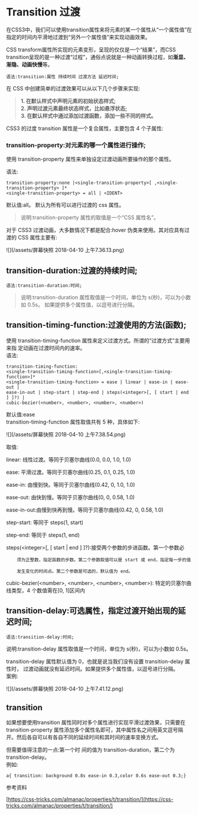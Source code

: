 # Transition 过渡

  在CSS3中，我们可以使用transition属性来将元素的某一个属性从“一个属性值”在指定的时间内平滑地过渡到“另外一个属性值”来实现动画效果。

  CSS transform属性所实现的元素变形，呈现的仅仅是一个“结果”，而CSS transition呈现的是一种过渡“过程”，通俗点说就是一种动画转换过程，如**渐显、渐隐、动画快慢**等。

```
语法:transition:属性 持续时间 过渡方法 延迟时间;
```

在 CSS 中创建简单的过渡效果可以从以下几个步骤来实现: 

> **1. 在默认样式中声明元素的初始状态样式;  
> 2. 声明过渡元素最终状态样式，比如悬浮状态;  
> 3. 在默认样式中通过添加过渡函数，添加一些不同的样式。**

CSS3 的过度 transition 属性是一个复合属性，主要包含 4 个子属性:

### transition-property:对元素的哪一个属性进行操作;

使用 transition-property 属性来单独设定过渡动画所要操作的那个属性。

语法:

```
transition-property:none |<single-transition-property>[ ,<single-transition-property> ]* 
<single-transition-property> = all | <IDENT>
```

默认值:all。 默认为所有可以进行过渡的 css 属性。

> 说明:transition-property 属性的取值是一个“CSS 属性名”。

对于 CSS3 过渡动画，大多数情况下都是配合:hover 伪类来使用。其对应具有过渡的 CSS 属性主要有:



![](/assets/屏幕快照 2018-04-10 上午7.36.13.png)

## transition-duration:过渡的持续时间;

```
语法:transition-duration:时间;
```

> 说明:transition-duration 属性取值是一个时间，单位为 s\(秒\)，可以为小数如 0.5s。 如果提供多个属性值，以逗号进行分隔。

## transition-timing-function:过渡使用的方法\(函数\);

使用 transition-timing-function 属性来定义过渡方式。所谓的“过渡方式”主要用来指 定动画在过渡时间内的速率。  
语法:

```
transition-timing-function: 
<single-transition-timing-function>[,<single-transition-timing-function>]* 
<single-transition-timing-function> = ease | linear | ease-in | ease-out | 
ease-in-out | step-start | step-end | steps(<integer>[, [ start | end ] ]?) | 
cubic-bezier(<number>, <number>, <number>, <number>)

```

默认值:ease  
 transition-timing-function 属性取值共有 5 种，具体如下:

![](/assets/屏幕快照 2018-04-10 上午7.38.54.png)

取值:

linear: 线性过渡。等同于贝塞尔曲线\(0.0, 0.0, 1.0, 1.0\)

ease: 平滑过渡。等同于贝塞尔曲线\(0.25, 0.1, 0.25, 1.0\)

ease-in: 由慢到快。等同于贝塞尔曲线\(0.42, 0, 1.0, 1.0\)

ease-out: 由快到慢。等同于贝塞尔曲线\(0, 0, 0.58, 1.0\)

ease-in-out:由慢到快再到慢。等同于贝塞尔曲线\(0.42, 0, 0.58, 1.0\)

step-start: 等同于 steps\(1, start\)

step-end: 等同于 steps\(1, end\)

steps\(&lt;integer&gt;\[, \[ start \| end \] \]?\):接受两个参数的步进函数。第一个参数必

        须为正整数，指定函数的步数。第二个参数取值可以是 start 或 end，指定每一步的值

        发生变化的时间点。第二个参数是可选的，默认值为 end。

cubic-bezier\(&lt;number&gt;, &lt;number&gt;, &lt;number&gt;, &lt;number&gt;\): 特定的贝塞尔曲线类型，4 个数值需在\[0, 1\]区间内

## transition-delay:可选属性，指定过渡开始出现的延迟时间;

```
语法:transition-delay:时间;
```

说明:transition-delay 属性取值是一个时间，单位为 s\(秒\)，可以为小数如 0.5s。

transition-delay 属性默认值为 0，也就是说当我们没有设置 transition-delay 属性时， 过渡动画就没有延迟时间。如果提供多个属性值，以逗号进行分隔。  
案例:

![](/assets/屏幕快照 2018-04-10 上午7.41.12.png)

## transition

如果想要使用transition 属性同时对多个属性进行实现平滑过渡效果，只需要在transition-property 属性添加多个属性名即可，其中属性名之间用英文逗号隔开。然后各自可以有各自不同的延续时间和其时间的速率变换方式。

但需要值得注意的一点:第一个时 间的值为 transition-duration，第二个为 transition-delay。  
 例如:

```
a{ transition: background 0.8s ease-in 0.3,color 0.6s ease-out 0.3;}
```

参考资料

[https://css-tricks.com/almanac/properties/t/transition/](https://css-tricks.com/almanac/properties/t/transition/)















